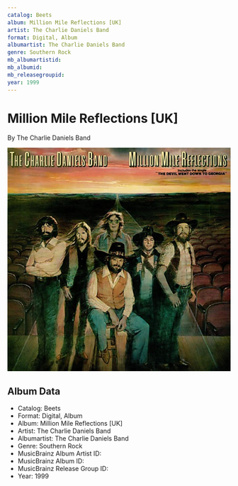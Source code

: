 ```yaml
---
catalog: Beets
album: Million Mile Reflections [UK]
artist: The Charlie Daniels Band
format: Digital, Album
albumartist: The Charlie Daniels Band
genre: Southern Rock
mb_albumartistid: 
mb_albumid: 
mb_releasegroupid: 
year: 1999
---
```


# Million Mile Reflections [UK]

By The Charlie Daniels Band

![](../../assets/beetscovers/The_Charlie_Daniels_Band-Million_Mile_Reflections_[UK].jpg)

## Album Data

- Catalog: Beets
- Format: Digital, Album
- Album: Million Mile Reflections [UK]
- Artist: The Charlie Daniels Band
- Albumartist: The Charlie Daniels Band
- Genre: Southern Rock
- MusicBrainz Album Artist ID: 
- MusicBrainz Album ID: 
- MusicBrainz Release Group ID: 
- Year: 1999

